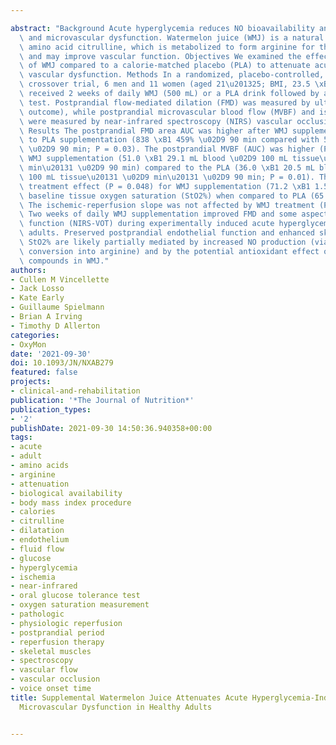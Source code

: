 ---
abstract: "Background Acute hyperglycemia reduces NO bioavailability and causes macro-\
  \ and microvascular dysfunction. Watermelon juice (WMJ) is a natural source of the\
  \ amino acid citrulline, which is metabolized to form arginine for the NO cycle\
  \ and may improve vascular function. Objectives We examined the effects of 2 weeks\
  \ of WMJ compared to a calorie-matched placebo (PLA) to attenuate acute hyperglycemia-induced\
  \ vascular dysfunction. Methods In a randomized, placebo-controlled, double-blind,\
  \ crossover trial, 6 men and 11 women (aged 21\u201325; BMI, 23.5 \xB1 3.2 kg/m2)\
  \ received 2 weeks of daily WMJ (500 mL) or a PLA drink followed by an oral-glucose-tolerance\
  \ test. Postprandial flow-mediated dilation (FMD) was measured by ultrasound (primary\
  \ outcome), while postprandial microvascular blood flow (MVBF) and ischemic reperfusion\
  \ were measured by near-infrared spectroscopy (NIRS) vascular occlusion test (VOT).\
  \ Results The postprandial FMD area AUC was higher after WMJ supplementation compared\
  \ to PLA supplementation (838 \xB1 459% \u02D9 90 min compared with 539 \xB1 278%\
  \ \u02D9 90 min; P = 0.03). The postprandial MVBF (AUC) was higher (P = 0.01) following\
  \ WMJ supplementation (51.0 \xB1 29.1 mL blood \u02D9 100 mL tissue\u20131 \u02D9\
  \ min\u20131 \u02D9 90 min) compared to the PLA (36.0 \xB1 20.5 mL blood \u02D9\
  \ 100 mL tissue\u20131 \u02D9 min\u20131 \u02D9 90 min; P = 0.01). There was a significant\
  \ treatment effect (P = 0.048) for WMJ supplementation (71.2 \xB1 1.5%) to increase\
  \ baseline tissue oxygen saturation (StO2%) when compared to PLA (65.9 \xB1 1.7%).\
  \ The ischemic-reperfusion slope was not affected by WMJ treatment (P = 0.83). Conclusions\
  \ Two weeks of daily WMJ supplementation improved FMD and some aspects of microvascular\
  \ function (NIRS-VOT) during experimentally induced acute hyperglycemia in healthy\
  \ adults. Preserved postprandial endothelial function and enhanced skeletal muscle\
  \ StO2% are likely partially mediated by increased NO production (via citrulline\
  \ conversion into arginine) and by the potential antioxidant effect of other bioactive\
  \ compounds in WMJ."
authors:
- Cullen M Vincellette
- Jack Losso
- Kate Early
- Guillaume Spielmann
- Brian A Irving
- Timothy D Allerton
categories:
- OxyMon
date: '2021-09-30'
doi: 10.1093/JN/NXAB279
featured: false
projects:
- clinical-and-rehabilitation
publication: '*The Journal of Nutrition*'
publication_types:
- '2'
publishDate: 2021-09-30 14:50:36.940358+00:00
tags:
- acute
- adult
- amino acids
- arginine
- attenuation
- biological availability
- body mass index procedure
- calories
- citrulline
- dilatation
- endothelium
- fluid flow
- glucose
- hyperglycemia
- ischemia
- near-infrared
- oral glucose tolerance test
- oxygen saturation measurement
- pathologic
- physiologic reperfusion
- postprandial period
- reperfusion therapy
- skeletal muscles
- spectroscopy
- vascular flow
- vascular occlusion
- voice onset time
title: Supplemental Watermelon Juice Attenuates Acute Hyperglycemia-Induced Macro-and
  Microvascular Dysfunction in Healthy Adults

---
